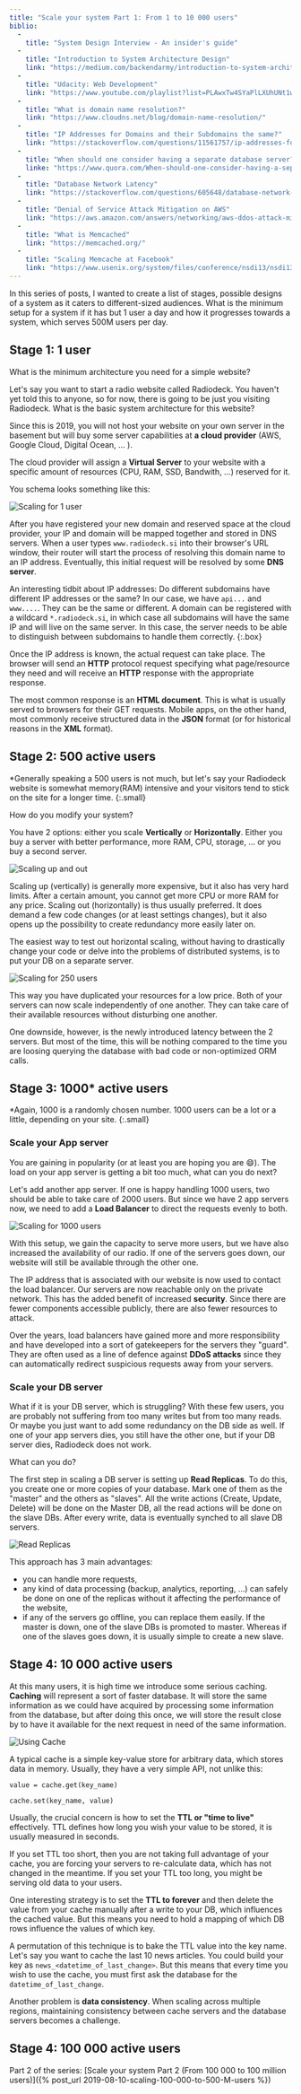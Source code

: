 ```yaml
---
title: "Scale your system Part 1: From 1 to 10 000 users"
biblio:
  - 
    title: "System Design Interview - An insider's guide"
  - 
    title: "Introduction to System Architecture Design"
    link: "https://medium.com/backendarmy/introduction-to-system-architecture-design-fcd4f327b6c9"
  - 
    title: "Udacity: Web Development"
    link: "https://www.youtube.com/playlist?list=PLAwxTw4SYaPlLXUhUNt1wINWrrH9axjcI"
  - 
    title: "What is domain name resolution?"
    link: "https://www.cloudns.net/blog/domain-name-resolution/"
  -
    title: "IP Addresses for Domains and their Subdomains the same?"
    link: "https://stackoverflow.com/questions/11561757/ip-addresses-for-domains-and-their-subdomains-the-same"
  - 
    title: "When should one consider having a separate database server?"
    linke: "https://www.quora.com/When-should-one-consider-having-a-separate-database-server"
  - 
    title: "Database Network Latency"
    link: "https://stackoverflow.com/questions/605648/database-network-latency"
  -  
    title: "Denial of Service Attack Mitigation on AWS"
    link: "https://aws.amazon.com/answers/networking/aws-ddos-attack-mitigation/"
  - 
    title: "What is Memcached"
    link: "https://memcached.org/"
  -
    title: "Scaling Memcache at Facebook"
    link: "https://www.usenix.org/system/files/conference/nsdi13/nsdi13-final170_update.pdf"
---
```


In this series of posts, I wanted to create a list of stages, possible designs of a system as it caters to different-sized audiences. What is the minimum setup for a system if it has but 1 user a day and how it progresses towards a system, which serves 500M users per day.

## Stage 1: 1 user

What is the minimum architecture you need for a simple website? 

Let's say you want to start a radio website called Radiodeck. You haven't yet told this to anyone, so for now, there is going to be just you visiting Radiodeck. What is the basic system architecture for this website?

Since this is 2019, you will not host your website on your own server in the basement but will buy some server capabilities at **a cloud provider** (AWS, Google Cloud, Digital Ocean, ... ).

The cloud provider will assign a **Virtual Server** to your website with a specific amount of resources (CPU, RAM, SSD, Bandwith, ...) reserved for it.

You schema looks something like this:

![Scaling for 1 user](/assets/scaling-for-1-user.jpg)

After you have registered your new domain and reserved space at the cloud provider, your IP and domain will be mapped together and stored in DNS servers. When a user types `www.radiodeck.si` into their browser's URL window, their router will start the process of resolving this domain name to an IP address. Eventually, this initial request will be resolved by some **DNS server**.

An interesting tidbit about IP addresses: Do different subdomains have different IP addresses or the same? In our case, we have `api...` and `www....`. They can be the same or different. A domain can be registered with a wildcard `*.radiodeck.si`, in which case all subdomains will have the same IP and will live on the same server. In this case, the server needs to be able to distinguish between subdomains to handle them correctly.
{:.box}

Once the IP address is known, the actual request can take place. The browser will send an **HTTP** protocol request specifying what page/resource they need and will receive an **HTTP** response with the appropriate response. 

The most common response is an **HTML document**. This is what is usually served to browsers for their GET requests. Mobile apps, on the other hand, most commonly receive structured data in the **JSON** format (or for historical reasons in the **XML** format).

## Stage 2: 500 active users

\*Generally speaking a 500 users is not much, but let's say your Radiodeck website is somewhat memory(RAM) intensive and your visitors tend to stick on the site for a longer time.
{:.small}

How do you modify your system?

You have 2 options: either you scale **Vertically** or **Horizontally**. Either you buy a server with better performance, more RAM, CPU, storage, ... or you buy a second server.

![Scaling up and out](/assets/scaling-up-and-out.jpg)

Scaling up (vertically) is generally more expensive, but it also has very hard limits. After a certain amount, you cannot get more CPU or more RAM for any price. Scaling out (horizontally) is thus usually preferred. It does demand a few code changes (or at least settings changes), but it also opens up the possibility to create redundancy more easily later on.

The easiest way to test out horizontal scaling, without having to drastically change your code or delve into the problems of distributed systems, is to put your DB on a separate server. 

![Scaling for 250 users](/assets/scaling-for-stage-2-B.jpg)

This way you have duplicated your resources for a low price. Both of your servers can now scale independently of one another. They can take care of their available resources without disturbing one another.

One downside, however, is the newly introduced latency between the 2 servers. But most of the time, this will be nothing compared to the time you are loosing querying the database with bad code or non-optimized ORM calls.

## Stage 3: 1000\* active users

\*Again, 1000 is a randomly chosen number. 1000 users can be a lot or a little, depending on your site.
{:.small}

### Scale your App server

You are gaining in popularity (or at least you are hoping you are :smile:). The load on your app server is getting a bit too much, what can you do next?

Let's add another app server. If one is happy handling 1000 users, two should be able to take care of 2000 users. But since we have 2 app servers now, we need to add a **Load Balancer** to direct the requests evenly to both.

![Scaling for 1000 users](/assets/scaling-for-stage-3.jpg)

With this setup, we gain the capacity to serve more users, but we have also increased the availability of our radio. If one of the servers goes down, our website will still be available through the other one. 

The IP address that is associated with our website is now used to contact the load balancer. Our servers are now reachable only on the private network. This has the added benefit of increased **security**. Since there are fewer components accessible publicly, there are also fewer resources to attack.

Over the years, load balancers have gained more and more responsibility and have developed into a sort of gatekeepers for the servers they "guard". They are often used as a line of defence against **DDoS attacks** since they can automatically redirect suspicious requests away from your servers. 

### Scale your DB server

What if it is your DB server, which is struggling? With these few users, you are probably not suffering from too many writes but from too many reads. Or maybe you just want to add some redundancy on the DB side as well. If one of your app servers dies, you still have the other one, but if your DB server dies, Radiodeck does not work. 

What can you do?

The first step in scaling a DB server is setting up **Read Replicas**. To do this, you create one or more copies of your database. Mark one of them as the "master" and the others as "slaves". All the write actions (Create, Update, Delete) will be done on the Master DB, all the read actions will be done on the slave DBs. After every write, data is eventually synched to all slave DB servers.

![Read Replicas](/assets/scaling-read-replicas.jpg)

This approach has 3 main advantages:
- you can handle more requests,
- any kind of data processing (backup, analytics, reporting, ...) can safely be done on one of the replicas without it affecting the performance of the website,
- if any of the servers go offline, you can replace them easily. If the master is down, one of the slave DBs is promoted to master. Whereas if one of the slaves goes down, it is usually simple to create a new slave.


## Stage 4: 10 000 active users

At this many users, it is high time we introduce some serious caching. **Caching** will represent a sort of faster database. It will store the same information as we could have acquired by processing some information from the database, but after doing this once, we will store the result close by to have it available for the next request in need of the same information.

![Using Cache](/assets/scaling-redis.jpg)

A typical cache is a simple key-value store for arbitrary data, which stores data in memory. Usually, they have a very simple API, not unlike this:

```
value = cache.get(key_name)

cache.set(key_name, value)
```

Usually, the crucial concern is how to set the **TTL or "time to live"** effectively. TTL defines how long you wish your value to be stored, it is usually measured in seconds. 

If you set TTL too short, then you are not taking full advantage of your cache, you are forcing your servers to re-calculate data, which has not changed in the meantime. If you set your TTL too long, you might be serving old data to your users. 

One interesting strategy is to set the **TTL to forever** and then delete the value from your cache manually after a write to your DB, which influences the cached value. But this means you need to hold a mapping of which DB rows influence the values of which key.

A permutation of this technique is to bake the TTL value into the key name. Let's say you want to cache the last 10 news articles. You could build your key as `news_<datetime_of_last_change>`. But this means that every time you wish to use the cache, you must first ask the database for the `datetime_of_last_change`. 

Another problem is **data consistency**. When scaling across multiple regions, maintaining consistency between cache servers and the database servers becomes a challenge.

## Stage 4: 100 000 active users

Part 2 of the series: [Scale your system Part 2 (From 100 000 to 100 million users)]({% post_url 2019-08-10-scaling-100-000-to-500-M-users %})
